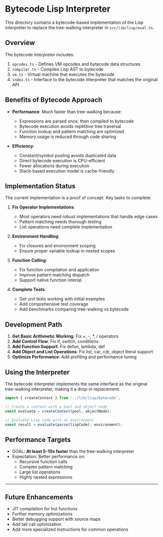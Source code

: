 # Bytecode Lisp Interpreter

This directory contains a bytecode-based implementation of the Lisp interpreter to replace the
tree-walking interpreter in `src/lib/lisp/eval.ts`.

## Overview

The bytecode interpreter includes:

1. `opcodes.ts` - Defines VM opcodes and bytecode data structures
2. `compiler.ts` - Compiles Lisp AST to bytecode
3. `vm.ts` - Virtual machine that executes the bytecode
4. `index.ts` - Interface to the bytecode interpreter that matches the original API

## Benefits of Bytecode Approach

- **Performance**: Much faster than tree-walking because:
  - Expressions are parsed once, then compiled to bytecode
  - Bytecode execution avoids repetitive tree traversal
  - Function lookup and pattern matching are optimized
  - Memory usage is reduced through code sharing

- **Efficiency**:
  - Constant/symbol pooling avoids duplicated data
  - Direct bytecode execution is CPU-efficient
  - Fewer allocations during execution
  - Stack-based execution model is cache-friendly

## Implementation Status

The current implementation is a proof of concept. Key tasks to complete:

1. **Fix Operator Implementations**:
   - Most operators need robust implementations that handle edge cases
   - Pattern matching needs thorough testing
   - List operations need complete implementation

2. **Environment Handling**:
   - Fix closures and environment scoping
   - Ensure proper variable lookup in nested scopes

3. **Function Calling**:
   - Fix function compilation and application
   - Improve pattern matching dispatch
   - Support native function interop

4. **Complete Tests**:
   - Get unit tests working with initial examples
   - Add comprehensive test coverage
   - Add benchmarks comparing tree-walking vs bytecode

## Development Path

1. **Get Basic Arithmetic Working**: Fix +, -, *, / operators
2. **Add Control Flow**: Fix if, switch, conditions
3. **Add Function Support**: Fix defun, lambda, def
4. **Add Object and List Operations**: Fix list, car, cdr, object literal support
5. **Optimize Performance**: Add profiling and performance tuning

## Using the Interpreter

The bytecode interpreter implements the same interface as the original tree-walking interpreter,
making it a drop-in replacement:

```typescript
import { createContext } from '../lib/lisp/bytecode';

// Create a context with a pool and object node
const evaluate = createContext(pool, objectNode);

// Evaluate Lisp code with an environment
const result = evaluate(parse(lispCode), environment);
```

## Performance Targets

- GOAL: **At least 5-10x faster** than the tree-walking interpreter
- Expectation: Better performance on:
  - Recursive function calls
  - Complex pattern matching
  - Large list operations
  - Highly nested expressions

---

## Future Enhancements

- JIT compilation for hot functions
- Further memory optimizations
- Better debugging support with source maps
- Add tail call optimization
- Add more specialized instructions for common operations